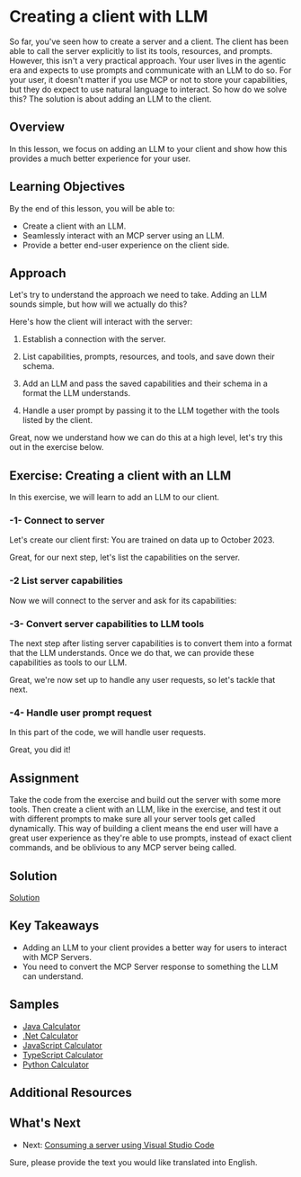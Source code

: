 <!--
CO_OP_TRANSLATOR_METADATA:
{
  "original_hash": "abbb199eb22fdffa44a0de4db6a5ea49",
  "translation_date": "2025-05-17T10:13:05+00:00",
  "source_file": "03-GettingStarted/03-llm-client/README.md",
  "language_code": "en"
}
-->
# Creating a client with LLM

So far, you've seen how to create a server and a client. The client has been able to call the server explicitly to list its tools, resources, and prompts. However, this isn't a very practical approach. Your user lives in the agentic era and expects to use prompts and communicate with an LLM to do so. For your user, it doesn't matter if you use MCP or not to store your capabilities, but they do expect to use natural language to interact. So how do we solve this? The solution is about adding an LLM to the client.

## Overview

In this lesson, we focus on adding an LLM to your client and show how this provides a much better experience for your user.

## Learning Objectives

By the end of this lesson, you will be able to:

- Create a client with an LLM.
- Seamlessly interact with an MCP server using an LLM.
- Provide a better end-user experience on the client side.

## Approach

Let's try to understand the approach we need to take. Adding an LLM sounds simple, but how will we actually do this?

Here's how the client will interact with the server:

1. Establish a connection with the server.

1. List capabilities, prompts, resources, and tools, and save down their schema.

1. Add an LLM and pass the saved capabilities and their schema in a format the LLM understands.

1. Handle a user prompt by passing it to the LLM together with the tools listed by the client.

Great, now we understand how we can do this at a high level, let's try this out in the exercise below.

## Exercise: Creating a client with an LLM

In this exercise, we will learn to add an LLM to our client.

### -1- Connect to server

Let's create our client first:
You are trained on data up to October 2023.

Great, for our next step, let's list the capabilities on the server.

### -2 List server capabilities

Now we will connect to the server and ask for its capabilities:

### -3- Convert server capabilities to LLM tools

The next step after listing server capabilities is to convert them into a format that the LLM understands. Once we do that, we can provide these capabilities as tools to our LLM.

Great, we're now set up to handle any user requests, so let's tackle that next.

### -4- Handle user prompt request

In this part of the code, we will handle user requests.

Great, you did it!

## Assignment

Take the code from the exercise and build out the server with some more tools. Then create a client with an LLM, like in the exercise, and test it out with different prompts to make sure all your server tools get called dynamically. This way of building a client means the end user will have a great user experience as they're able to use prompts, instead of exact client commands, and be oblivious to any MCP server being called.

## Solution 

[Solution](/03-GettingStarted/03-llm-client/solution/README.md)

## Key Takeaways

- Adding an LLM to your client provides a better way for users to interact with MCP Servers.
- You need to convert the MCP Server response to something the LLM can understand.

## Samples 

- [Java Calculator](../samples/java/calculator/README.md)
- [.Net Calculator](../../../../03-GettingStarted/samples/csharp)
- [JavaScript Calculator](../samples/javascript/README.md)
- [TypeScript Calculator](../samples/typescript/README.md)
- [Python Calculator](../../../../03-GettingStarted/samples/python) 

## Additional Resources

## What's Next

- Next: [Consuming a server using Visual Studio Code](/03-GettingStarted/04-vscode/README.md)

Sure, please provide the text you would like translated into English.